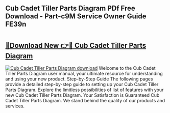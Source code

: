 ## Cub Cadet Tiller Parts Diagram PDf Free Download - Part-c9M Service Owner Guide FE39n

# <h2><a href="http://dfpqlby.blite.top/?on=Cub+Cadet+Tiller+Parts+Diagram">🔗Download New 👉🔴 Cub Cadet Tiller Parts Diagram</a></h2>

[![Cub Cadet Tiller Parts Diagram download](https://i.imgur.com/lujVjoI.png)](http://dfpqlby.blite.top/?on=Cub+Cadet+Tiller+Parts+Diagram)
Welcome to the Cub Cadet Tiller Parts Diagram user manual, your ultimate resource for understanding and using your new product. Step-by-Step Guide The following pages provide a detailed step-by-step guide to setting up your Cub Cadet Tiller Parts Diagram. Explore the limitless possibilities of list of features with your new Cub Cadet Tiller Parts Diagram. Your Satisfaction is Guaranteed Cub Cadet Tiller Parts Diagram. We stand behind the quality of our products and services.
